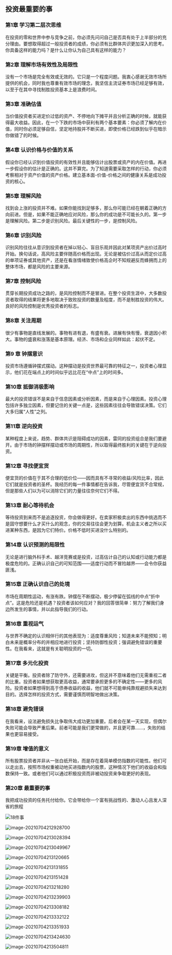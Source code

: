 ## 投资最重要的事

### 第1章 学习第二层次思维

在投资的零和世界中参与竞争之前，你必须先问问自己是否具有处于上半部分的充分理由。要想取得超过一般投资者的成绩，你必须有比群体共识更加深入的思考。你具备这样的能力吗？是什么让你认为自己具有这样的能力？

### 第2章 理解市场有效性及局限性

没有一个市场是完全有效或无效的。它只是一个程度问题。我衷心感谢无效市场所提供的机会，同时我也尊重有效市场的理念，我坚信主流证券市场已经足够有效，以至于在其中寻找制胜投资基本上是浪费时间。

### 第3章 准确估值

当价值投资者买进定价过低的资产、不停地向下摊平并且分析正确的时候，就能获得最大收益。因此，在一个下跌的市场中获利有两个基本要素：你必须了解内在价值，同时你必须足够自信，坚定地持股并不断买进，即使价格已经跌到似乎在暗示你做错了的时候。

### 第4章 认识价格与价值的关系

假设你已经认识到价值投资的有效性并且能够估计出股票或资产的内在价值。再进一步假设你的估计是正确的。这并不算完。为了知道需要采取怎样的行动，你必须考察相对于资产价值的资产价格。建立基本面-价值-价格之间的健康关系是成功投资的核心。

### 第5章 理解风险

找到会上涨的投资并不难。如果你能找到足够多，那么你可能已经在朝着正确的方向前进。但是，如果不能正确地应对风险，那么你的成功是不可能长久的。第一步是理解风险。第二步是识别风险。最后关键性的一步，是控制风险。

### 第6章 识别风险

识别风险往往从意识到投资者在掉以轻心、盲目乐观并因此对某项资产出价过高时开始。换句话说，高风险主要伴随高价格而出现。无论是被估价过高从而定价过高的单项证券或其他资产，还是在看涨情绪致使价格高企时不知规避反而蜂拥而上的整体市场，都是风险的主要来源。

### 第7章 控制风险

贯穿长期投资成功之路的，是风险控制而不是冒进。在整个投资生涯中，大多数投资者取得的结果将更多地取决于致败投资的数量及程度，而不是制胜投资的伟大。良好的风险控制是优秀投资者的标志。

### 第8章 关注周期

很少有事物是直线发展的。事物有进有退，有盛有衰。进展有快有慢，衰退因小积大。事物的盛衰和涨落是基本原理。经济、市场和企业同样如此：起伏不定。

### 第9 章 钟摆意识

投资市场遵循钟摆式摆动。这种摆动是投资世界最可靠的特征之一，投资者心理显示，他们花在端点上的时间似乎远比花在“中点”上的时间多。

### 第10章 抵御消极影响

最大的投资错误不是来自于信息因素或分析因素，而是来自于心理因素。投资心理包括许多独立因素，但要记住的关键一点是，这些因素往往会导致错误决策。它们大多归属“人性”之列。

### 第11章 逆向投资

某种程度上来说，趋势、群体共识是阻碍成功的因素，雷同的投资组合是我们要避开。由于市场的钟摆样摆动或市场的周期性，所以取得最终胜利的关键在于逆向投资。

### 第12章 寻找便宜货

便宜货的价值在于其不合理的低价位——因而具有不寻常的收益/风险比率，因此它们就是投资者的圣杯。我经历的每一件事情都在告诉我，尽管便宜货不合常规，但是那些人们以为可以消除它们的力量往往奈何它们不得。

### 第13章 耐心等待机会

等待投资到来而不是追逐投资，你会做得更好。在卖家积极卖出的东西中挑选而不是固守想要什么才买什么的观念，你的交易往往会更为划算。机会主义者之所以买进某种东西，是因为它们特价。价格不低时买进没什么特别的。

### 第14章 认识预测的局限性

无论是进行脑外科手术、越洋竞赛或是投资，过高估计自己的认知或行动能力都是极度危险的。正确认识自己的可知范围——适度行动而不冒险越界——会令你获益匪浅。

### 第15章 正确认识自己的处境

市场在周期性运动，有涨有跌。钟摆在不断摆动，极少停留在弧线的中点“折中点”。这是危险还是机遇？投资者该如何应对？我的回答很简单：努力了解我们身边所发生的事情，并以此指导我们的行动。

### 第16章 重视运气

与世界不确定的认识相伴行的其他表现为：适度尊重风险；知道未来不能预知；明白未来是概率分布的并相应地进行投资；坚持防御性投资；强调避免错误的重要性。在我看来，这就是有关聪明投资的一切。

### 第17章 多元化投资

关键是平衡。投资者除了防守外，还需要进攻，但这并不意味着他们无需重视二者的比重。投资者如果想获取更高收益，通常要承担更多的不确定性——更多的风险。投资者如果想得到高于债券收益的收益，他们就不可能单纯靠规避损失来达到目的。选择怎样的投资方式，需要谨慎而明智地做出决策。

### 第18章 避免错误

在我看来，设法避免损失比争取伟大成功更加重要。后者会在某一天实现，但偶尔失败可能会导致严重后果。前者可能是我们更常做的，并且更可靠……，失败的结果也更容易接受。

### 第19章 增值的意义

所有股票投资者并非从一张白纸开始，而是存在着简单模仿指数的可能性。他们可以走出去，按照市场权重被动地买进指数内的股票，这种情况下他们的收益会和指数保持一致。或者他们可以通过积极投资而非被动投资来争取更好的表现。

### 第20章 最重要的事

我把成功投资的任务托付给你。它会带给你一个富有挑战性的、激动人心且发人深省的旅程

![18件事](C:\Users\zjf\Desktop\最近\投资最重要的事.assets\18件事.png)

![image-20210704212928700](C:\Users\zjf\Desktop\最近\投资最重要的事.assets\image-20210704212928700.png)

![image-20210704213028394](C:\Users\zjf\Desktop\最近\投资最重要的事.assets\image-20210704213028394.png)

![image-20210704213049967](C:\Users\zjf\Desktop\最近\投资最重要的事.assets\image-20210704213049967.png)

![image-20210704213120665](C:\Users\zjf\Desktop\最近\投资最重要的事.assets\image-20210704213120665.png)

![image-20210704213131855](C:\Users\zjf\Desktop\最近\投资最重要的事.assets\image-20210704213131855.png)

![image-20210704213151428](C:\Users\zjf\Desktop\最近\投资最重要的事.assets\image-20210704213151428.png)

![image-20210704213218280](C:\Users\zjf\Desktop\最近\投资最重要的事.assets\image-20210704213218280.png)

![image-20210704213239903](C:\Users\zjf\Desktop\最近\投资最重要的事.assets\image-20210704213239903.png)

![image-20210704213308182](C:\Users\zjf\Desktop\最近\投资最重要的事.assets\image-20210704213308182.png)

![image-20210704213332122](C:\Users\zjf\Desktop\最近\投资最重要的事.assets\image-20210704213332122.png)

![image-20210704213351933](C:\Users\zjf\Desktop\最近\投资最重要的事.assets\image-20210704213351933.png)

![image-20210704213424630](C:\Users\zjf\Desktop\最近\投资最重要的事.assets\image-20210704213424630.png)

![image-20210704213504811](C:\Users\zjf\Desktop\最近\投资最重要的事.assets\image-20210704213504811.png)